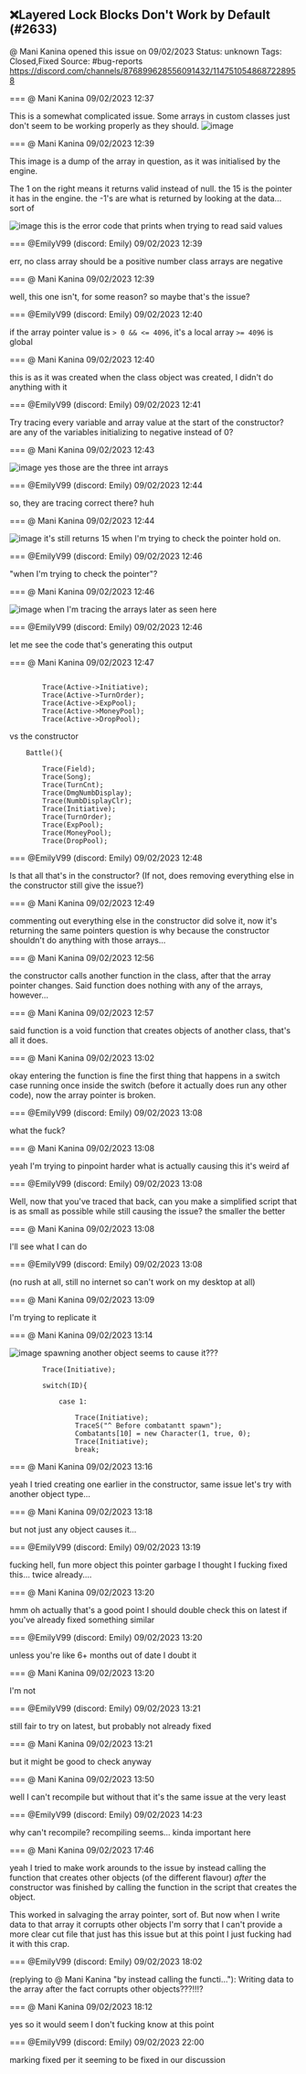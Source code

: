 ## ❌Layered Lock Blocks Don't Work by Default (#2633)
@ Mani Kanina opened this issue on 09/02/2023
Status: unknown
Tags: Closed,Fixed
Source: #bug-reports https://discord.com/channels/876899628556091432/1147510548687228958


=== @ Mani Kanina 09/02/2023 12:37

This is a somewhat complicated issue. Some arrays in custom classes just don't seem to be working properly as they should.
![image](https://cdn.discordapp.com/attachments/1147510548687228958/1147510717445062716/image.png?ex=65ec5822&is=65d9e322&hm=91bcc1b3286fd065bb525bf9050bd9a96a2cb6bcf1b997cd53c5e3c1e78ed7dd&)

=== @ Mani Kanina 09/02/2023 12:39

This image is a dump of the array in question, as it was initialised by the engine.

The 1 on the right means it returns valid instead of null.
the 15 is the pointer it has in the engine.
the -1's are what is returned by looking at the data... sort of

![image](https://cdn.discordapp.com/attachments/1147510548687228958/1147511056919437323/image.png?ex=65ec5873&is=65d9e373&hm=757702b09fa8c6f7a0840ca6278a085a70c02a81dac20c103596dccf924b3def&)
this is the error code that prints when trying to read said values

=== @EmilyV99 (discord: Emily) 09/02/2023 12:39

err, no class array should be a positive number
class arrays are negative

=== @ Mani Kanina 09/02/2023 12:39

well, this one isn't, for some reason?
so maybe that's the issue?

=== @EmilyV99 (discord: Emily) 09/02/2023 12:40

if the array pointer value is `> 0 && <= 4096`, it's a local array
`>= 4096` is global

=== @ Mani Kanina 09/02/2023 12:40

this is as it was created when the class object was created, I didn't do anything with it

=== @EmilyV99 (discord: Emily) 09/02/2023 12:41

Try tracing every variable and array value at the start of the constructor?
are any of the variables initializing to negative instead of 0?

=== @ Mani Kanina 09/02/2023 12:43


![image](https://cdn.discordapp.com/attachments/1147510548687228958/1147512127112892416/image.png?ex=65ec5972&is=65d9e472&hm=ce34478f295fe339e2679550d5d6f70eaed6ff760a03c80e63b5334be4bab279&)
yes
those are the three int arrays

=== @EmilyV99 (discord: Emily) 09/02/2023 12:44

so, they are tracing correct there?
huh

=== @ Mani Kanina 09/02/2023 12:44


![image](https://cdn.discordapp.com/attachments/1147510548687228958/1147512468164325487/image.png?ex=65ec59c4&is=65d9e4c4&hm=aa526cab5ea00dd43a50d7ceaace2b678725d57b53c9a1cf33270f40b9e2efd4&)
it's still returns 15 when I'm trying to check the pointer
hold on.

=== @EmilyV99 (discord: Emily) 09/02/2023 12:46

"when I'm trying to check the pointer"?

=== @ Mani Kanina 09/02/2023 12:46


![image](https://cdn.discordapp.com/attachments/1147510548687228958/1147512889607983104/image.png?ex=65ec5a28&is=65d9e528&hm=031ac6750303edac5b6b3c248a665fc7803bbec394e45dea6ef565270d4c204b&)
when I'm tracing the arrays later
as seen here

=== @EmilyV99 (discord: Emily) 09/02/2023 12:46

let me see the code that's generating this output

=== @ Mani Kanina 09/02/2023 12:47

```

        Trace(Active->Initiative);
        Trace(Active->TurnOrder);
        Trace(Active->ExpPool);
        Trace(Active->MoneyPool);
        Trace(Active->DropPool);

```
vs the constructor
```
    Battle(){
        
        Trace(Field);
        Trace(Song);
        Trace(TurnCnt);
        Trace(DmgNumbDisplay);
        Trace(NumbDisplayClr);
        Trace(Initiative);
        Trace(TurnOrder);
        Trace(ExpPool);
        Trace(MoneyPool);
        Trace(DropPool);
```

=== @EmilyV99 (discord: Emily) 09/02/2023 12:48

Is that all that's in the constructor? (If not, does removing everything else in the constructor still give the issue?)

=== @ Mani Kanina 09/02/2023 12:49

commenting out everything else in the constructor did solve it, now it's returning the same pointers
question is why
because the constructor shouldn't do anything with those arrays...

=== @ Mani Kanina 09/02/2023 12:56

the constructor calls another function in the class, after that the array pointer changes. Said function does nothing with any of the arrays, however...

=== @ Mani Kanina 09/02/2023 12:57

said function is a void function that creates objects of another class, that's all it does.

=== @ Mani Kanina 09/02/2023 13:02

okay
entering the function is fine
the first thing that happens in a switch case running
once inside the switch (before it actually does run any other code), now the array pointer is broken.

=== @EmilyV99 (discord: Emily) 09/02/2023 13:08

what the fuck?

=== @ Mani Kanina 09/02/2023 13:08

yeah
I'm trying to pinpoint harder what is actually causing this
it's weird af

=== @EmilyV99 (discord: Emily) 09/02/2023 13:08

Well, now that you've traced that back, can you make a simplified script that is as small as possible while still causing the issue?
the smaller the better

=== @ Mani Kanina 09/02/2023 13:08

I'll see what I can do

=== @EmilyV99 (discord: Emily) 09/02/2023 13:08

(no rush at all, still no internet so can't work on my desktop at all)

=== @ Mani Kanina 09/02/2023 13:09

I'm trying to replicate it

=== @ Mani Kanina 09/02/2023 13:14


![image](https://cdn.discordapp.com/attachments/1147510548687228958/1147519907769110548/image.png?ex=65ec60b1&is=65d9ebb1&hm=3572b83e365b2ffc844cd49d1ae8b053d7b10a8df012b4e777c5a08140248b90&)
spawning another object seems to cause it???
```
        Trace(Initiative);
        
        switch(ID){
            
            case 1:           
                
                Trace(Initiative);
                TraceS("^ Before combatantt spawn");
                Combatants[10] = new Character(1, true, 0);    
                Trace(Initiative);
                break;
```

=== @ Mani Kanina 09/02/2023 13:16

yeah
I tried creating one earlier in the constructor, same issue
let's try with another object type...

=== @ Mani Kanina 09/02/2023 13:18

but not just any object causes it...

=== @EmilyV99 (discord: Emily) 09/02/2023 13:19

fucking hell, fun
more object this pointer garbage
I thought I fucking fixed this... twice already....

=== @ Mani Kanina 09/02/2023 13:20

hmm
oh
actually that's a good point
I should double check this on latest
if you've already fixed something similar

=== @EmilyV99 (discord: Emily) 09/02/2023 13:20

unless you're like 6+ months out of date I doubt it

=== @ Mani Kanina 09/02/2023 13:20

I'm not

=== @EmilyV99 (discord: Emily) 09/02/2023 13:21

still fair to try on latest, but probably not already fixed

=== @ Mani Kanina 09/02/2023 13:21

but it might be good to check anyway

=== @ Mani Kanina 09/02/2023 13:50

well
I can't recompile but
without that it's the same issue at the very least

=== @EmilyV99 (discord: Emily) 09/02/2023 14:23

why can't recompile?
recompiling seems... kinda important here

=== @ Mani Kanina 09/02/2023 17:46

yeah I tried to make work arounds to the issue
by instead calling the function that creates other objects (of the different flavour) *after* the constructor was finished by calling the function in the script that creates the object.

This worked in salvaging the array pointer, sort of. But now when I write data to that array it corrupts other objects
I'm sorry that I can't provide a more clear cut file that just has this issue
but at this point I just fucking had it with this crap.

=== @EmilyV99 (discord: Emily) 09/02/2023 18:02

(replying to @ Mani Kanina "by instead calling the functi…"): Writing data to the array after the fact corrupts other objects???!!!?

=== @ Mani Kanina 09/02/2023 18:12

yes
so it would seem
I don't fucking know at this point

=== @EmilyV99 (discord: Emily) 09/02/2023 22:00

marking fixed per it seeming to be fixed in our discussion
